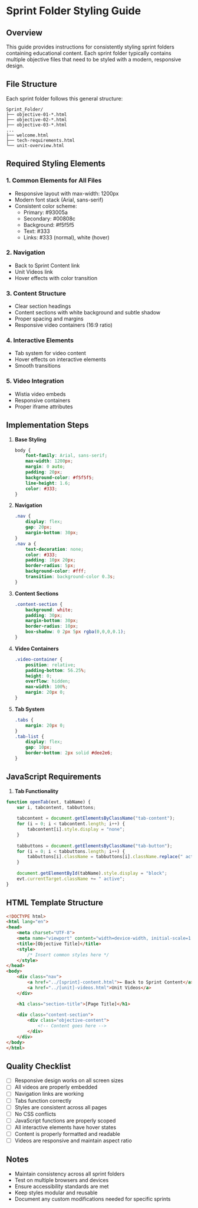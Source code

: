 # Sprint Folder Styling Guide

## Overview
This guide provides instructions for consistently styling sprint folders containing educational content. Each sprint folder typically contains multiple objective files that need to be styled with a modern, responsive design.

## File Structure
Each sprint folder follows this general structure:
```
Sprint_Folder/
├── objective-01-*.html
├── objective-02-*.html
├── objective-03-*.html
...
├── welcome.html
├── tech-requirements.html
└── unit-overview.html
```

## Required Styling Elements

### 1. Common Elements for All Files
- Responsive layout with max-width: 1200px
- Modern font stack (Arial, sans-serif)
- Consistent color scheme:
  - Primary: #93005a
  - Secondary: #00808c
  - Background: #f5f5f5
  - Text: #333
  - Links: #333 (normal), white (hover)

### 2. Navigation
- Back to Sprint Content link
- Unit Videos link
- Hover effects with color transition

### 3. Content Structure
- Clear section headings
- Content sections with white background and subtle shadow
- Proper spacing and margins
- Responsive video containers (16:9 ratio)

### 4. Interactive Elements
- Tab system for video content
- Hover effects on interactive elements
- Smooth transitions

### 5. Video Integration
- Wistia video embeds
- Responsive containers
- Proper iframe attributes

## Implementation Steps

1. **Base Styling**
   ```css
   body {
       font-family: Arial, sans-serif;
       max-width: 1200px;
       margin: 0 auto;
       padding: 20px;
       background-color: #f5f5f5;
       line-height: 1.6;
       color: #333;
   }
   ```

2. **Navigation**
   ```css
   .nav {
       display: flex;
       gap: 20px;
       margin-bottom: 30px;
   }
   .nav a {
       text-decoration: none;
       color: #333;
       padding: 10px 20px;
       border-radius: 5px;
       background-color: #fff;
       transition: background-color 0.3s;
   }
   ```

3. **Content Sections**
   ```css
   .content-section {
       background: white;
       padding: 30px;
       margin-bottom: 30px;
       border-radius: 10px;
       box-shadow: 0 2px 5px rgba(0,0,0,0.1);
   }
   ```

4. **Video Containers**
   ```css
   .video-container {
       position: relative;
       padding-bottom: 56.25%;
       height: 0;
       overflow: hidden;
       max-width: 100%;
       margin: 20px 0;
   }
   ```

5. **Tab System**
   ```css
   .tabs {
       margin: 20px 0;
   }
   .tab-list {
       display: flex;
       gap: 10px;
       border-bottom: 2px solid #dee2e6;
   }
   ```

## JavaScript Requirements

1. **Tab Functionality**
```javascript
function openTab(evt, tabName) {
    var i, tabcontent, tabbuttons;
    
    tabcontent = document.getElementsByClassName("tab-content");
    for (i = 0; i < tabcontent.length; i++) {
        tabcontent[i].style.display = "none";
    }
    
    tabbuttons = document.getElementsByClassName("tab-button");
    for (i = 0; i < tabbuttons.length; i++) {
        tabbuttons[i].className = tabbuttons[i].className.replace(" active", "");
    }
    
    document.getElementById(tabName).style.display = "block";
    evt.currentTarget.className += " active";
}
```

## HTML Template Structure
```html
<!DOCTYPE html>
<html lang="en">
<head>
    <meta charset="UTF-8">
    <meta name="viewport" content="width=device-width, initial-scale=1.0">
    <title>[Objective Title]</title>
    <style>
        /* Insert common styles here */
    </style>
</head>
<body>
    <div class="nav">
        <a href="../[sprint]-content.html">← Back to Sprint Content</a>
        <a href="../[unit]-videos.html">Unit Videos</a>
    </div>

    <h1 class="section-title">[Page Title]</h1>
    
    <div class="content-section">
        <div class="objective-content">
            <!-- Content goes here -->
        </div>
    </div>
</body>
</html>
```

## Quality Checklist
- [ ] Responsive design works on all screen sizes
- [ ] All videos are properly embedded
- [ ] Navigation links are working
- [ ] Tabs function correctly
- [ ] Styles are consistent across all pages
- [ ] No CSS conflicts
- [ ] JavaScript functions are properly scoped
- [ ] All interactive elements have hover states
- [ ] Content is properly formatted and readable
- [ ] Videos are responsive and maintain aspect ratio

## Notes
- Maintain consistency across all sprint folders
- Test on multiple browsers and devices
- Ensure accessibility standards are met
- Keep styles modular and reusable
- Document any custom modifications needed for specific sprints 